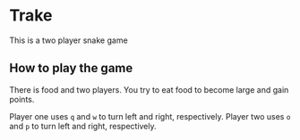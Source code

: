 # Trake
This is a two player snake game

## How to play the game
There is food and two players.
You try to eat food to become large and gain points.

Player one uses `q` and `w` to turn left and right, respectively.
Player two uses `o` and `p` to turn left and right, respectively.

